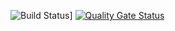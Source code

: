 ![Build Status](https://github.com/Maslinin/Consyzer/workflows/badge.svg?branch=master)] [![Quality Gate Status](https://sonarcloud.io/api/project_badges/measure?project=Maslinin_Consyzer&metric=alert_status)](https://sonarcloud.io/summary/new_code?id=Maslinin_Consyzer)
